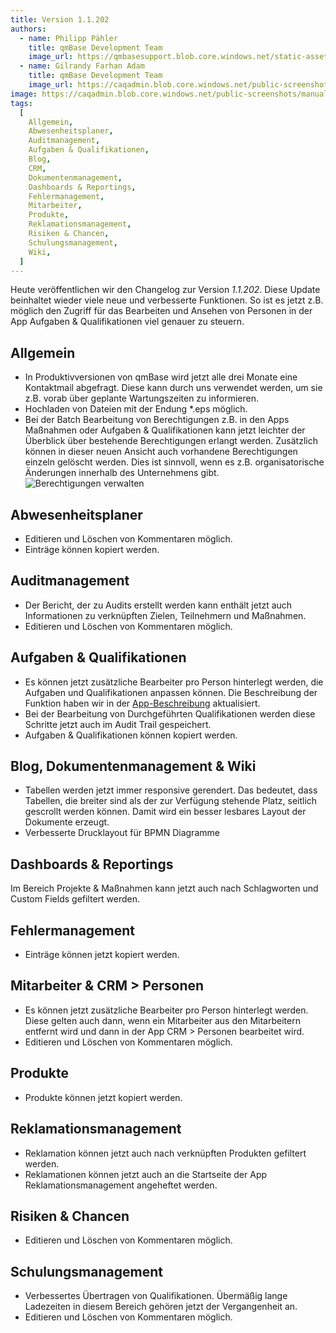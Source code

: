 ```yaml
---
title: Version 1.1.202
authors:
  - name: Philipp Pähler
    title: qmBase Development Team
    image_url: https://qmbasesupport.blob.core.windows.net/static-assets/img/persons/paehler_round.png
  - name: Gilrandy Farhan Adam
    title: qmBase Development Team
    image_url: https://caqadmin.blob.core.windows.net/public-screenshots/manual-screenshots/gilrand-profile-picture.jpg
image: https://caqadmin.blob.core.windows.net/public-screenshots/manual-screenshots/accessImage.jpeg
tags:
  [
    Allgemein,
    Abwesenheitsplaner,
    Auditmanagement,
    Aufgaben & Qualifikationen,
    Blog,
    CRM,
    Dokumentenmanagement,
    Dashboards & Reportings,
    Fehlermanagement,
    Mitarbeiter,
    Produkte,
    Reklamationsmanagement,
    Risiken & Chancen,
    Schulungsmanagement,
    Wiki,
  ]
---
```


Heute veröffentlichen wir den Changelog zur Version _1.1.202_. Diese Update beinhaltet wieder viele neue und verbesserte Funktionen.
So ist es jetzt z.B. möglich den Zugriff für das Bearbeiten und Ansehen von Personen in der App Aufgaben & Qualifikationen viel genauer zu steuern.

<!--truncate-->

## Allgemein

- In Produktivversionen von qmBase wird jetzt alle drei Monate eine Kontaktmail abgefragt. Diese kann durch uns verwendet werden, um sie z.B. vorab über geplante Wartungszeiten zu informieren.
- Hochladen von Dateien mit der Endung \*.eps möglich.
- Bei der Batch Bearbeitung von Berechtigungen z.B. in den Apps Maßnahmen oder Aufgaben & Qualifikationen kann jetzt leichter der Überblick über bestehende Berechtigungen erlangt werden.
  Zusätzlich können in dieser neuen Ansicht auch vorhandene Berechtigungen einzeln gelöscht werden. Dies ist sinnvoll, wenn es z.B. organisatorische Änderungen innerhalb des Unternehmens gibt.
  ![Berechtigungen verwalten](https://caqadmin.blob.core.windows.net/public-screenshots/manual-screenshots/Screenshot%202024-07-11%20manageAccess.png)

## Abwesenheitsplaner

- Editieren und Löschen von Kommentaren möglich.
- Einträge können kopiert werden.

## Auditmanagement

- Der Bericht, der zu Audits erstellt werden kann enthält jetzt auch Informationen zu verknüpften Zielen, Teilnehmern und Maßnahmen.
- Editieren und Löschen von Kommentaren möglich.

## Aufgaben & Qualifikationen

- Es können jetzt zusätzliche Bearbeiter pro Person hinterlegt werden, die Aufgaben und Qualifikationen anpassen können. Die Beschreibung der Funktion haben wir in der [App-Beschreibung](/docs/apps/aufgaben-und-qualifikationen) aktualisiert.
- Bei der Bearbeitung von Durchgeführten Qualifikationen werden diese Schritte jetzt auch im Audit Trail gespeichert.
- Aufgaben & Qualifikationen können kopiert werden.

## Blog, Dokumentenmanagement & Wiki

- Tabellen werden jetzt immer responsive gerendert. Das bedeutet, dass Tabellen, die breiter sind als der zur Verfügung stehende Platz, seitlich gescrollt werden können. Damit wird ein besser lesbares Layout der Dokumente erzeugt.
- Verbesserte Drucklayout für BPMN Diagramme

## Dashboards & Reportings

Im Bereich Projekte & Maßnahmen kann jetzt auch nach Schlagworten und Custom Fields gefiltert werden.

## Fehlermanagement

- Einträge können jetzt kopiert werden.

## Mitarbeiter & CRM > Personen

- Es können jetzt zusätzliche Bearbeiter pro Person hinterlegt werden. Diese gelten auch dann, wenn ein Mitarbeiter aus den Mitarbeitern entfernt wird und dann in der App CRM > Personen bearbeitet wird.
- Editieren und Löschen von Kommentaren möglich.

## Produkte

- Produkte können jetzt kopiert werden.

## Reklamationsmanagement

- Reklamation können jetzt auch nach verknüpften Produkten gefiltert werden.
- Reklamationen können jetzt auch an die Startseite der App Reklamationsmanagement angeheftet werden.

## Risiken & Chancen

- Editieren und Löschen von Kommentaren möglich.

## Schulungsmanagement

- Verbessertes Übertragen von Qualifikationen. Übermäßig lange Ladezeiten in diesem Bereich gehören jetzt der Vergangenheit an.
- Editieren und Löschen von Kommentaren möglich.
